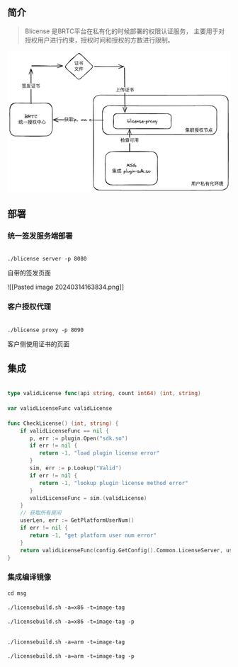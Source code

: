 ## 简介

> Blicense 是BRTC平台在私有化的时候部署的权限认证服务， 主要用于对授权用户进行约束，授权时间和授权的方数进行限制。


![](./image/Blicense.excalidraw.png)

## 部署


### 统一签发服务端部署


```shell

./blicense server -p 8080

```

自带的签发页面

![[Pasted image 20240314163834.png]]

### 客户授权代理


```shell

./blicense proxy -p 8090

```

客户侧使用证书的页面



## 集成


```go

type validLicense func(api string, count int64) (int, string)  
  
var validLicenseFunc validLicense  
  
func CheckLicense() (int, string) {  
    if validLicenseFunc == nil {  
       p, err := plugin.Open("sdk.so")  
       if err != nil {  
          return -1, "load plugin license error"  
       }  
       sim, err := p.Lookup("Valid")  
       if err != nil {  
          return -1, "lookup plugin license method error"  
       }  
       validLicenseFunc = sim.(validLicense)  
    }  
    // 获取所有房间  
    userLen, err := GetPlatformUserNum()  
    if err != nil {  
       return -1, "get platform user num error"  
    }  
    return validLicenseFunc(config.GetConfig().Common.LicenseServer, userLen)  
}


```


### 集成编译镜像

```shell
cd msg

./licensebuild.sh -a=x86 -t=image-tag

./licensebuild.sh -a=x86 -t=image-tag -p

```

```shell

./licensebuild.sh -a=arm -t=image-tag

./licensebuild.sh -a=arm -t=image-tag -p

```